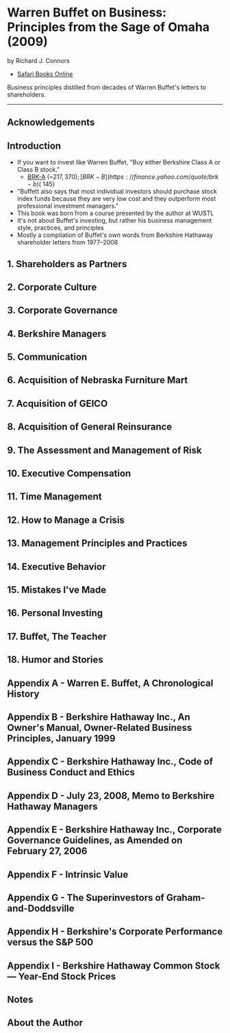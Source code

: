 # Warren Buffet on Business: Principles from the Sage of Omaha (2009)

by Richard J. Connors

- [Safari Books Online](https://www.safaribooksonline.com/library/view/warren-buffett-on/9780470502303/)

Business principles distilled from decades of Warren Buffet's letters to shareholders.

---

## Acknowledgements

## Introduction

- If you want to invest like Warren Buffet, "Buy either Berkshire Class A or Class B stock."
  - [BRK-A](https://finance.yahoo.com/quote/brk-a) (~$217,370); [BRK-B](https://finance.yahoo.com/quote/brk-b) (~$145)
- "Buffett also says that most individual investors should purchase stock index funds because they are very low cost and they outperform most professional investment managers."
- This book was born from a course presented by the author at WUSTL
- It's not about Buffet's investing, but rather his business management style, practices, and principles
- Mostly a compilation of Buffet's own words from Berkshire Hathaway shareholder letters from 1977–2008

## 1. Shareholders as Partners
## 2. Corporate Culture
## 3. Corporate Governance
## 4. Berkshire Managers
## 5. Communication
## 6. Acquisition of Nebraska Furniture Mart
## 7. Acquisition of GEICO
## 8. Acquisition of General Reinsurance
## 9. The Assessment and Management of Risk
## 10. Executive Compensation
## 11. Time Management
## 12. How to Manage a Crisis
## 13. Management Principles and Practices
## 14. Executive Behavior
## 15. Mistakes I've Made
## 16. Personal Investing
## 17. Buffet, The Teacher
## 18. Humor and Stories
## Appendix A - Warren E. Buffet, A Chronological History
## Appendix B - Berkshire Hathaway Inc., An Owner's Manual, Owner-Related Business Principles, January 1999
## Appendix C - Berkshire Hathaway Inc., Code of Business Conduct and Ethics
## Appendix D - July 23, 2008, Memo to Berkshire Hathaway Managers
## Appendix E - Berkshire Hathaway Inc., Corporate Governance Guidelines, as Amended on February 27, 2006
## Appendix F - Intrinsic Value
## Appendix G - The Superinvestors of Graham-and-Doddsville
## Appendix H - Berkshire's Corporate Performance versus the S&P 500
## Appendix I - Berkshire Hathaway Common Stock — Year-End Stock Prices
## Notes
## About the Author
